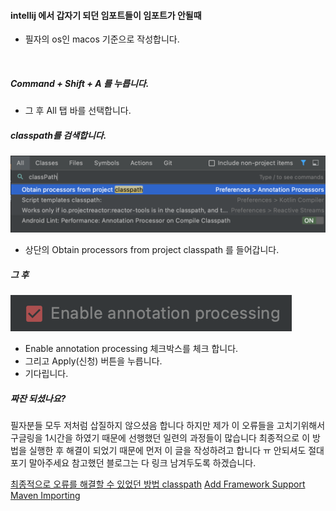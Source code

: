 #### intellij 에서 갑자기 되던 임포트들이 임포트가 안될때

* 필자의 os인 macos 기준으로 작성합니다.

<br>

##### Command + Shift + A 를 누릅니다.
*   그 후 All 탭 바를 선택합니다.
##### classpath를 검색합니다.
![classpath](/img/classPathTabBar.png)
* 상단의 Obtain processors from project classpath 를 들어갑니다.
##### 그 후 
![enable](/img/EnableAnnotation.png)
* Enable annotation processing 체크박스를 체크 합니다.
* 그리고 Apply(신청) 버튼을 누릅니다.
* 기다립니다.

##### 짜잔 되셨나요?
  필자분들 모두 저처럼 삽질하지 않으셨음 합니다 하지만 제가 이 오류들을 고치기위해서 구글링을 1시간을 하였기 때문에 선행했던 일련의 과정들이 많습니다 최종적으로 이 방법을 실행한 후 해결이 되었기 때문에 먼저 이 글을 작성하려고 합니다 ㅠ 안되셔도 절대 포기 말아주세요 참고했던 블로그는 다 링크 남겨두도록 하겠습니다.

[최종적으로 오류를 해결할 수 있었던 방법 classpath](https://jsonobject.tistory.com/256)
[Add Framework Support](https://m.blog.naver.com/kiel0103/221766235162)
[Maven Importing](https://stackoverflow.com/questions/53869118/importing-to-intellij-error-package-org-springframework-boot-does-not-exist)
